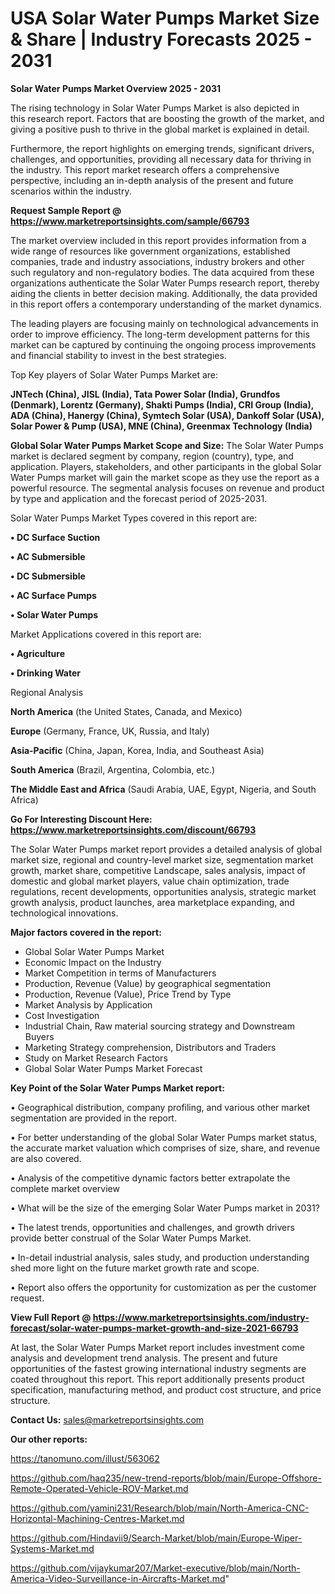 # USA  Solar Water Pumps Market Size & Share | Industry Forecasts 2025 - 2031

<Strong> Solar Water Pumps Market Overview 2025 - 2031</strong>

The rising technology in Solar Water Pumps Market is also depicted in this research report. Factors that are boosting the growth of the market, and giving a positive push to thrive in the global market is explained in detail.

Furthermore, the report highlights on emerging trends, significant drivers, challenges, and opportunities, providing all necessary data for thriving in the industry. This report market research offers a comprehensive perspective, including an in-depth analysis of the present and future scenarios within the industry.

<strong>Request Sample Report @ <a href=https://www.marketreportsinsights.com/sample/66793>https://www.marketreportsinsights.com/sample/66793</a></strong>

The market overview included in this report provides information from a wide range of resources like government organizations, established companies, trade and industry associations, industry brokers and other such regulatory and non-regulatory bodies. The data acquired from these organizations authenticate the Solar Water Pumps research report, thereby aiding the clients in better decision making. Additionally, the data provided in this report offers a contemporary understanding of the market dynamics.

The leading players are focusing mainly on technological advancements in order to improve efficiency. The long-term development patterns for this market can be captured by continuing the ongoing process improvements and financial stability to invest in the best strategies.

Top Key players of Solar Water Pumps Market are:

<strong>JNTech (China), JISL (India), Tata Power Solar (India), Grundfos (Denmark), Lorentz (Germany), Shakti Pumps (India), CRI Group (India), ADA (China), Hanergy (China), Symtech Solar (USA), Dankoff Solar (USA), Solar Power & Pump (USA), MNE (China), Greenmax Technology (India)</strong>

<strong><b>Global Solar Water Pumps Market Scope and Size:</b></strong>
The Solar Water Pumps market is declared segment by company, region (country), type, and application. Players, stakeholders, and other participants in the global Solar Water Pumps market will gain the market scope as they use the report as a powerful resource. The segmental analysis focuses on revenue and product by type and application and the forecast period of 2025-2031.

Solar Water Pumps Market Types covered in this report are:

<strong>• DC Surface Suction

• AC Submersible

• DC Submersible

• AC Surface Pumps

• Solar Water Pumps</strong>

Market Applications covered in this report are:

<strong>• Agriculture

• Drinking Water</strong> 

Regional Analysis

<strong>North America</strong> (the United States, Canada, and Mexico)

<strong>Europe</strong> (Germany, France, UK, Russia, and Italy)

<strong>Asia-Pacific</strong> (China, Japan, Korea, India, and Southeast Asia)

<strong>South America</strong> (Brazil, Argentina, Colombia, etc.)

<strong>The Middle East and Africa</strong> (Saudi Arabia, UAE, Egypt, Nigeria, and South Africa)

<strong>Go For Interesting Discount Here: <a href=https://www.marketreportsinsights.com/discount/66793>https://www.marketreportsinsights.com/discount/66793</a></strong>

The Solar Water Pumps market report provides a detailed analysis of global market size, regional and country-level market size, segmentation market growth, market share, competitive Landscape, sales analysis, impact of domestic and global market players, value chain optimization, trade regulations, recent developments, opportunities analysis, strategic market growth analysis, product launches, area marketplace expanding, and technological innovations.

<strong><b>Major factors covered in the report:</b></strong>
<ul>
  <li>Global Solar Water Pumps Market </li>
  <li>Economic Impact on the Industry</li>
  <li>Market Competition in terms of Manufacturers</li>
  <li>Production, Revenue (Value) by geographical segmentation</li>
  <li>Production, Revenue (Value), Price Trend by Type</li>
  <li>Market Analysis by Application</li>
  <li>Cost Investigation</li>
  <li>Industrial Chain, Raw material sourcing strategy and Downstream Buyers</li>
  <li>Marketing Strategy comprehension, Distributors and Traders</li>
  <li>Study on Market Research Factors</li>
  <li>Global Solar Water Pumps Market Forecast</li>
</ul>

<strong><b>Key Point of the Solar Water Pumps Market report:</b></strong>

• Geographical distribution, company profiling, and various other market segmentation are provided in the report.

• For better understanding of the global Solar Water Pumps market status, the accurate market valuation which comprises of size, share, and revenue are also covered.

• Analysis of the competitive dynamic factors better extrapolate the complete market overview

• What will be the size of the emerging Solar Water Pumps market in 2031?

• The latest trends, opportunities and challenges, and growth drivers provide better construal of the Solar Water Pumps Market.

• In-detail industrial analysis, sales study, and production understanding shed more light on the future market growth rate and scope.

• Report also offers the opportunity for customization as per the customer request.

<strong><b>View Full Report @ <a href=https://www.marketreportsinsights.com/industry-forecast/solar-water-pumps-market-growth-and-size-2021-66793>https://www.marketreportsinsights.com/industry-forecast/solar-water-pumps-market-growth-and-size-2021-66793</a></b></strong>


At last, the Solar Water Pumps Market report includes investment come analysis and development trend analysis. The present and future opportunities of the fastest growing international industry segments are coated throughout this report. This report additionally presents product specification, manufacturing method, and product cost structure, and price structure.

<strong>Contact Us:</strong>
sales@marketreportsinsights.com

<strong>Our other reports:</strong>

<a href=https://tanomuno.com/illust/563062>https://tanomuno.com/illust/563062</a>

<a href=https://github.com/haq235/new-trend-reports/blob/main/Europe-Offshore-Remote-Operated-Vehicle-ROV-Market.md>https://github.com/haq235/new-trend-reports/blob/main/Europe-Offshore-Remote-Operated-Vehicle-ROV-Market.md</a>

<a href=https://github.com/yamini231/Research/blob/main/North-America-CNC-Horizontal-Machining-Centres-Market.md>https://github.com/yamini231/Research/blob/main/North-America-CNC-Horizontal-Machining-Centres-Market.md</a>

<a href=https://github.com/Hindavii9/Search-Market/blob/main/Europe-Wiper-Systems-Market.md>https://github.com/Hindavii9/Search-Market/blob/main/Europe-Wiper-Systems-Market.md</a>

<a href=https://github.com/vijaykumar207/Market-executive/blob/main/North-America-Video-Surveillance-in-Aircrafts-Market.md>https://github.com/vijaykumar207/Market-executive/blob/main/North-America-Video-Surveillance-in-Aircrafts-Market.md</a>"
